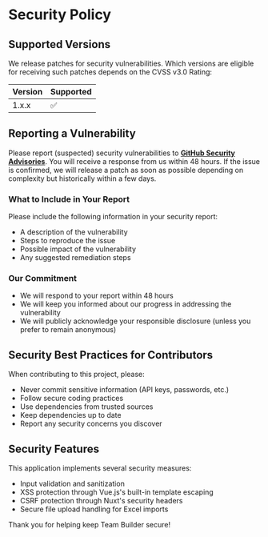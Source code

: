# Security Policy

## Supported Versions

We release patches for security vulnerabilities. Which versions are eligible for receiving such patches depends on the CVSS v3.0 Rating:

| Version | Supported          |
| ------- | ------------------ |
| 1.x.x   | :white_check_mark: |

## Reporting a Vulnerability

Please report (suspected) security vulnerabilities to **[GitHub Security Advisories](https://github.com/abidino/team-builder/security/advisories)**. You will receive a response from us within 48 hours. If the issue is confirmed, we will release a patch as soon as possible depending on complexity but historically within a few days.

### What to Include in Your Report

Please include the following information in your security report:

- A description of the vulnerability
- Steps to reproduce the issue
- Possible impact of the vulnerability
- Any suggested remediation steps

### Our Commitment

- We will respond to your report within 48 hours
- We will keep you informed about our progress in addressing the vulnerability
- We will publicly acknowledge your responsible disclosure (unless you prefer to remain anonymous)

## Security Best Practices for Contributors

When contributing to this project, please:

- Never commit sensitive information (API keys, passwords, etc.)
- Follow secure coding practices
- Use dependencies from trusted sources
- Keep dependencies up to date
- Report any security concerns you discover

## Security Features

This application implements several security measures:

- Input validation and sanitization
- XSS protection through Vue.js's built-in template escaping
- CSRF protection through Nuxt's security headers
- Secure file upload handling for Excel imports

Thank you for helping keep Team Builder secure!
